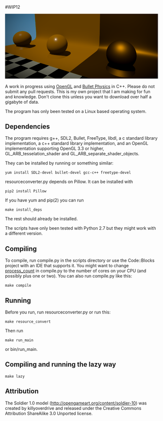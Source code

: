 #WIP12

![screenshot](https://raw.githubusercontent.com/pendingchaos/WIP12/master/screenshot.png)

A work in progress using [OpenGL](https://opengl.org) and [Bullet Physics](bulletphysics.org) in C++.
Please do not submit any pull requests. This is my own project that I am making for fun and knowledge.
Don't clone this unless you want to download over half a gigabyte of data.

The program has only been tested on a Linux based operating system.

## Dependencies
The program requires g++, SDL2, Bullet, FreeType, libdl, a c standard library implementation, a c++ standard library implementation, and an OpenGL implementation supporting OpenGL 3.3 or higher, GL_ARB_tesselation_shader and GL_ARB_separate_shader_objects.

They can be installed by running or something similar:
```shell
yum install SDL2-devel bullet-devel gcc-c++ freetype-devel
```

resourceconverter.py depends on Pillow. It can be installed with
```shell
pip2 install Pillow
```

If you have yum and pip(2) you can run
```shell
make install_deps
```

The rest should already be installed.

The scripts have only been tested with Python 2.7 but they might work with a different version.

## Compiling
To compile, run compile.py in the scripts directory or use the Code::Blocks project with an IDE that supports it.
You might want to change [process_count](https://github.com/pendingchaos/WIP12/blob/master/scripts/compile.py#L6) in compile.py to the number of cores on your CPU (and possibly plus one or two).
You can also run compile.py like this:
```shell
make compile
```

## Running
Before you run, run resourceconverter.py or run this:
```
make resource_convert
```

Then run
```shell
make run_main
```
or bin/run_main.

## Compiling and running the lazy way
```shell
make lazy
```

## Attribution
The Soldier 1.0 model (http://opengameart.org/content/soldier-10) was created by killyoverdrive and released under the Creative Commons Attribution ShareAlike 3.0 Unported license.
